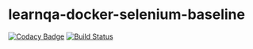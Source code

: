 # learnqa-docker-selenium-baseline

[![Codacy Badge](https://api.codacy.com/project/badge/Grade/8b0d1d5da11442b78d7157a059b1cdce)](https://app.codacy.com/app/chit786/learnqa-docker-selenium-baseline?utm_source=github.com&utm_medium=referral&utm_content=chit786/learnqa-docker-selenium-baseline&utm_campaign=Badge_Grade_Dashboard)
[![Build Status](https://travis-ci.org/chit786/learnqa-docker-selenium-baseline.svg?branch=master)](https://travis-ci.org/chit786/learnqa-docker-selenium-baseline)
